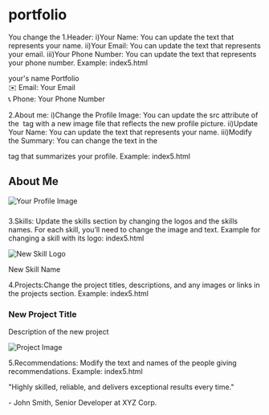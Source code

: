 # portfolio
You change the 
1.Header:
  i)Your Name: You can update the text that represents your name.
  ii)Your Email: You can update the text that represents your email.
  iii)Your Phone Number: You can update the text that represents your phone number.
  Example:
  index5.html
  <div class="logo">
    <div class="portfolio-name">
      <span>your's name Portfolio</span><br>
      <span class="contact-info">
        <span class="email-icon">✉️</span> Email: Your Email<br>
        <span class="phone-icon">📞</span> Phone: Your Phone Number
      </span>
    </div>
  </div>
  
2.About me:
  i)Change the Profile Image: You can update the src attribute of the <img> tag with a new image file that reflects the new profile picture.
  ii)Update Your Name: You can update the text that represents your name.
  iii)Modify the Summary: You can change the text in the <p> tag that summarizes your profile.
  Example:
  index5.html
  <section id="about">
    <h2>About Me</h2>
    <img src="<!-- your image file -->" alt="Your Profile Image" class="profile-img">
    <h3><!-- Your Name --></h3>
    <p><!-- Profile Summary --></p>
  </section>
  
3.Skills: Update the skills section by changing the logos and the skills names. For each skill, you’ll need to change the image and text.
Example for changing a skill with its logo: 
index5.html
<div class="skill">
   <img src="new-logo.jpg" alt="New Skill Logo" />
   <p>New Skill Name</p>
</div>

4.Projects:Change the project titles, descriptions, and any images or links in the projects section.
Example:
index5.html
<div class="project">
   <h3>New Project Title</h3>
   <p>Description of the new project</p>
   <img src="project-image.jpg" alt="Project Image" />
</div>

5.Recommendations: Modify the text and names of the people giving recommendations.
Example:
index5.html
<div class="recommendation">
   <p>"Highly skilled, reliable, and delivers exceptional results every time."</p>
   <p>- John Smith, Senior Developer at XYZ Corp.</p>
</div>
